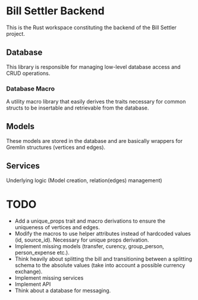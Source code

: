 # Bill Settler Backend 
This is the Rust workspace constituting the backend of the Bill Settler project.

## Database
This library is responsible for managing low-level database access and CRUD operations.

### Database Macro
A utility macro library that easily derives the traits necessary for common structs to be insertable and retrievable from the database.

## Models
These models are stored in the database and are basically wrappers for Gremlin structures (vertices and edges).

## Services
Underlying logic (Model creation, relation(edges) management)

# TODO
+ Add a unique_props trait and macro derivations to ensure the uniqueness of vertices and edges.
+ Modify the macros to use helper attributes instead of hardcoded values (id, source_id). Necessary for unique props derivation.
+ Implement missing models (transfer, curency, group_person, person_expense etc.).
+ Think heavily about splitting the bill and transitioning between a splitting schema to the absolute values (take into account a possible currency exchange).
+ Implement missing services 
+ Implement API
+ Think about a database for messaging.

